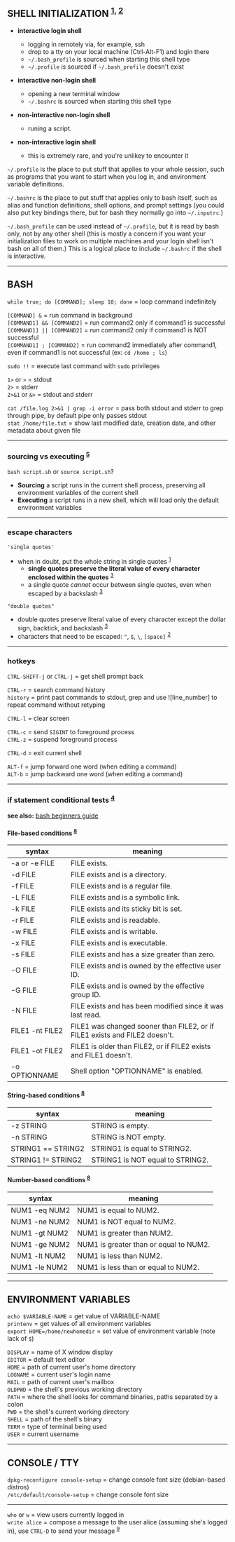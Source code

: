
## SHELL INITIALIZATION <sup>[1], [2]</sup> 

- **interactive login shell**
  - logging in remotely via, for example, ssh
  - drop to a tty on your local machine (Ctrl-Alt-F1) and login there
  - `~/.bash_profile` is sourced when starting this shell type
  - `~/.profile` is sourced if `~/.bash_profile` doesn't exist

- **interactive non-login shell**
  - opening a new terminal window
  - `~/.bashrc` is sourced when starting this shell type

- **non-interactive non-login shell**
  - runing a script.

- **non-interactive login shell**
  - this is extremely rare, and you're unlikey to encounter it

`~/.profile` is the place to put stuff that applies to your whole session, such as programs that you want to start when you log in, and environment variable definitions.  

`~/.bashrc` is the place to put stuff that applies only to bash itself, such as alias and function definitions, shell options, and prompt settings (you could also put key bindings there, but for bash they normally go into `~/.inputrc`.)  

`~/.bash_profile` can be used instead of `~/.profile`, but it is read by bash only, not by any other shell (this is mostly a concern if you want your initialization files to work on multiple machines and your login shell isn't bash on all of them.) This is a logical place to include `~/.bashrc` if the shell is interactive.  


---
## BASH

`while true; do [COMMAND]; sleep 10; done` = loop command indefinitely

`[COMMAND] &`              = run command in background  
`[COMMAND1] && [COMMAND2]` = run command2 only if command1 is successful  
`[COMMAND1] || [COMMAND2]` = run command2 only if command1 is NOT successful  
`[COMMAND1] ; [COMMAND2]`  = run command2 immediately after command1, even if command1 is not successful (ex: `cd /home ; ls`)

`sudo !!` = execute last command with `sudo` privileges

`1>` or `>`    = stdout  
`2>`           = stderr  
`2>&1` or `&>` = stdout and stderr

`cat /file.log 2>&1 | grep -i error` = pass both stdout and stderr to grep through pipe, by default pipe only passes stdout  
`stat /home/file.txt`                = show last modified date, creation date, and other metadata about given file

---
### sourcing vs executing <sup>[5]</sup> 

`bash script.sh` or `source script.sh`?
- **Sourcing** a script runs in the current shell process, preserving all environment variables of the current shell
- **Executing** a script runs in a new shell, which will load only the default environment variables 

---
### escape characters

`'single quotes'`
- when in doubt, put the whole string in single quotes <sup>[1]</sup> 
  - **single quotes preserve the literal value of every character enclosed within the quotes** <sup>[3]</sup> 
  - a single quote *cannot* occur between single quotes, even when escaped by a backslash <sup>[3]</sup> 

`"double quotes"`
- double quotes preserve literal value of every character except the dollar sign, backtick, and backslash <sup>[3]</sup> 
- characters that need to be escaped: `"`, `$`, `\`, `[space]` <sup>[2]</sup> 

---
### hotkeys

`CTRL-SHIFT-j` or `CTRL-j` = get shell prompt back

`CTRL-r` = search command history  
`history` = print past commands to stdout, grep and use ![line_number] to repeat command without retyping

`CTRL-l` = clear screen

`CTRL-c` = send `SIGINT` to foreground process  
`CTRL-z` = suspend foreground process

`CTRL-d` = exit current shell

`ALT-f` = jump forward one word  (when editing a command)  
`ALT-b` = jump backward one word (when editing a command)

---
### if statement conditional tests <sup>[4]</sup> 

**see also:** [bash beginners guide](http://tldp.org/LDP/Bash-Beginners-Guide/html/sect_07_01.html)

#### File-based conditions <sup>[8]</sup> 

| syntax          | meaning                                                                    |
|-----------------|----------------------------------------------------------------------------|
| -a or -e FILE   | FILE exists.                                                               |
| -d FILE         | FILE exists and is a directory.                                            |
| -f FILE         | FILE exists and is a regular file.                                         |
| -L FILE         | FILE exists and is a symbolic link.                                        |
| -k FILE         | FILE exists and its sticky bit is set.                                     |
| -r FILE         | FILE exists and is readable.                                               |
| -w FILE         | FILE exists and is writable.                                               |
| -x FILE         | FILE exists and is executable.                                             |
| -s FILE         | FILE exists and has a size greater than zero.                              |
| -O FILE         | FILE exists and is owned by the effective user ID.                         |
| -G FILE         | FILE exists and is owned by the effective group ID.                        |
| -N FILE         | FILE exists and has been modified since it was last read.                  |
| FILE1 -nt FILE2 | FILE1 was changed sooner than FILE2, or if FILE1 exists and FILE2 doesn't. |
| FILE1 -ot FILE2 | FILE1 is older than FILE2, or if FILE2 exists and FILE1 doesn't.           |
| -o OPTIONNAME   | Shell option "OPTIONNAME" is enabled.                                      |

#### String-based conditions <sup>[8]</sup> 

| syntax             | meaning                          |
|--------------------|----------------------------------|
| -z STRING          | STRING is empty.                 |
| -n STRING          | STRING is NOT empty.             |
| STRING1 == STRING2 | STRING1 is equal to STRING2.     | 
| STRING1 != STRING2 | STRING1 is NOT equal to STRING2. |

#### Number-based conditions <sup>[8]</sup> 

| syntax             | meaning                                |
|--------------------|----------------------------------------|
| NUM1 -eq NUM2      | NUM1 is equal to NUM2.                 |
| NUM1 -ne NUM2      | NUM1 is NOT equal to NUM2.             |
| NUM1 -gt NUM2      | NUM1 is greater than NUM2.             | 
| NUM1 -ge NUM2      | NUM1 is greater than or equal to NUM2. |
| NUM1 -lt NUM2      | NUM1 is less than NUM2.                | 
| NUM1 -le NUM2      | NUM1 is less than or equal to NUM2.    |


---
## ENVIRONMENT VARIABLES

`echo $VARIABLE-NAME`          = get value of VARIABLE-NAME  
`printenv`                     = get values of all environment variables  
`export HOME=/home/newhomedir` = set value of environment variable (note lack of `$`)
 
`DISPLAY` = name of X window display  
`EDITOR`  = default text editor  
`HOME`    = path of current user's home directory  
`LOGNAME` = current user's login name  
`MAIL`    = path of current user's mailbox  
`OLDPWD`  = the shell's previous working directory  
`PATH`    = where the shell looks for command binaries, paths separated by a colon  
`PWD`     = the shell's current working directory  
`SHELL`   = path of the shell's binary  
`TERM`    = type of terminal being used  
`USER`    = current username


---
## CONSOLE / TTY

`dpkg-reconfigure console-setup`    = change console font size (debian-based distros)  
`/etc/default/console-setup`        = change console font size  

---
`who` or `w`  = view users currently logged in  
`write alice` = compose a message to the user alice (assuming she's logged in), use `CTRL-D` to send your message <sup>[9]</sup>   

[1]: https://stackoverflow.com/questions/15783701/which-characters-need-to-be-escaped-when-using-bash#20053121  
[2]: https://www.shellscript.sh/escape.html  
[3]: http://tldp.org/LDP/Bash-Beginners-Guide/html/sect_03_03.html  
[4]: http://tldp.org/LDP/Bash-Beginners-Guide/html/sect_07_01.html  
[5]: https://superuser.com/questions/176783/what-is-the-difference-between-executing-a-bash-script-vs-sourcing-it/176788#176788   
[6]: https://medium.com/@abhinavkorpal/bash-profile-vs-bashrc-c52534a787d3   
[7]: https://askubuntu.com/questions/879364/differentiate-interactive-login-and-non-interactive-non-login-shell  
[8]: https://linuxacademy.com/blog/linux/conditions-in-bash-scripting-if-statements/
[9]: https://www.tecmint.com/send-a-message-to-logged-users-in-linux-terminal/  
